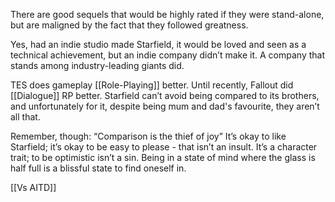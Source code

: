 There are good sequels that would be highly rated if they were stand-alone, but are maligned by the fact that they followed greatness.

Yes, had an indie studio made Starfield, it would be loved and seen as a technical achievement, but an indie company didn’t make it. A company that stands among industry-leading giants did.

TES does gameplay [[Role-Playing]] better. Until recently, Fallout did [[Dialogue]] RP better. Starfield can’t avoid being compared to its brothers, and unfortunately for it, despite being mum and dad's favourite, they aren’t all that.

Remember, though: “Comparison is the thief of joy”
It’s okay to like Starfield; it’s okay to be easy to please - that isn’t an insult. It’s a character trait; to be optimistic isn’t a sin. Being in a state of mind where the glass is half full is a blissful state to find oneself in.

[[Vs AITD]]